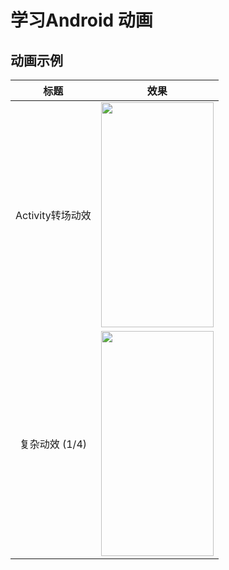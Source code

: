 # 学习Android 动画


动画示例
-----------------------------

|  标题  |  效果  | 
| :----: | :----: | 
|  Activity转场动效 | <img src="https://github.com/yangqi1024/pic-repo/blob/main/Dec-20-2021%2015-30-01.gif" height="360" width="180" > |
|  复杂动效 (1/4) | <img src="https://github.com/yangqi1024/pic-repo/blob/main/Dec-20-2021%2015-15-58.gif" height="360" width="180" > |
